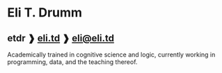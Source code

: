 # Eli T. Drumm
## etdr ❱ [eli.td](https://eli.td) ❱ [eli@eli.td](mailto:eli@eli.td)

Academically trained in cognitive science and logic, currently working in programming, data, and the teaching thereof.
